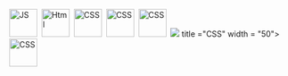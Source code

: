 <img src="https://cdn.jsdelivr.net/gh/devicons/devicon/icons/javascript/javascript-original.svg"
title ="JS" width = "50">&nbsp;
<img src="https://cdn.jsdelivr.net/gh/devicons/devicon/icons/html5/html5-original.svg" 
title ="Html" width = "50">&nbsp;
<img src="https://cdn.jsdelivr.net/gh/devicons/devicon/icons/css3/css3-original.svg" 
title ="CSS"  width = "50">&nbsp;
<img src="https://cdn.jsdelivr.net/gh/devicons/devicon/icons/c/c-original.svg" 
title ="CSS"  width = "50">&nbsp; 
<img src="https://cdn.jsdelivr.net/gh/devicons/devicon/icons/nodejs/nodejs-original-wordmark.svg"
title ="CSS"  width = "50">&nbsp; 
<img src="https://cdn.jsdelivr.net/gh/devicons/devicon/icons/nodejs/nodejs-original.svg" />
title ="CSS"  width = "50">&nbsp; 
<img src="https://cdn.jsdelivr.net/gh/devicons/devicon/icons/express/express-original.svg"
title ="CSS"  width = "50">&nbsp; 
          
  
<div id="stat" align="center">
    <img src="https://github-profile-summary-cards.vercel.app/api/cards/profile-details?username=Kruleeo&theme=github_dark" alt=""/>
    <img src="https://github-profile-summary-cards.vercel.app/api/cards/most-commit-language?username=Kruleeo&theme=github_dark" alt=""/>
     <img src="https://github-profile-summary-cards.vercel.app/api/cards/stats?username=Kruleeo&theme=github_dark" alt=""/>
</div> 
